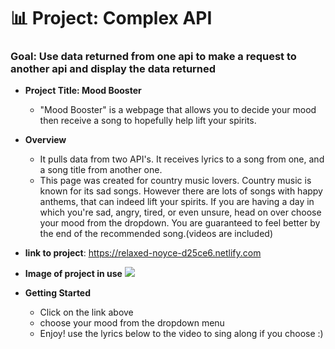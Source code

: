 # 📊 Project: Complex API

### Goal: Use data returned from one api to make a request to another api and display the data returned

* **Project Title: Mood Booster**
  - "Mood Booster" is a webpage that allows you to decide your mood then receive a song  to hopefully help lift your spirits.


* **Overview**
  - It pulls data from two API's. It receives lyrics to a song from one, and a song title from another one.
  - This page was created for country music lovers. Country music is known for its sad songs. However there are lots of songs with happy anthems, that can indeed lift your spirits. If you are having a day in which you're sad, angry, tired, or even unsure, head on over choose your mood from the dropdown. You are guaranteed to feel better by the end of the recommended song.(videos are included)

* **link to project**: https://relaxed-noyce-d25ce6.netlify.com

* **Image of project in use**
![](moodBooster.png)


* **Getting Started**
  - Click on the link above
  - choose your mood from the dropdown menu
  - Enjoy! use the lyrics below to the video to sing along if you choose :)
